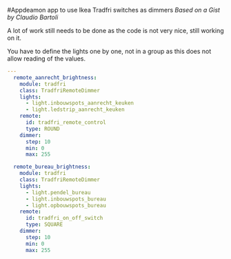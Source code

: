 #Appdeamon app to use Ikea Tradfri switches as dimmers
_Based on a Gist by Claudio Bartoli_

A lot of work still needs to be done as the code is not very nice, still working on it.

You have to define the lights one by one, not in a group as this does not allow reading of the values.
```yaml
---
  remote_aanrecht_brightness:
    module: tradfri
    class: TradfriRemoteDimmer
    lights:
      - light.inbouwspots_aanrecht_keuken
      - light.ledstrip_aanrecht_keuken
    remote:
      id: tradfri_remote_control
      type: ROUND
    dimmer:
      step: 10
      min: 0
      max: 255

  remote_bureau_brightness:
    module: tradfri
    class: TradfriRemoteDimmer
    lights:
      - light.pendel_bureau
      - light.inbouwspots_bureau
      - light.opbouwspots_bureau
    remote:
      id: tradfri_on_off_switch
      type: SQUARE
    dimmer:
      step: 10
      min: 0
      max: 255
```

